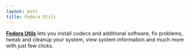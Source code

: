 ```yaml
---
layout: post
title: Fedora Utils
---
```


**[Fedora Utils](http://fedorautils.sourceforge.net/)** lets you install codecs and additional software, fix problems, tweak and cleanup your system, view system information and much more with just few clicks.